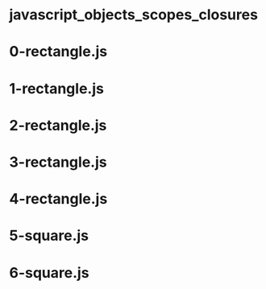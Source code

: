 # javascript_objects_scopes_closures
# 0-rectangle.js
# 1-rectangle.js
# 2-rectangle.js
# 3-rectangle.js
# 4-rectangle.js
# 5-square.js
# 6-square.js
